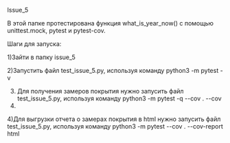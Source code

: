 Issue_5

В этой папке протестирована функция what_is_year_now() с помощью unittest.mock, pytest и pytest-cov.

Шаги для запуска:

1)Зайти в папку issue_5

2)Запустить файл test_issue_5.py, используя команду python3 -m pytest -v 

3) Для получения замеров покрытия нужно запусить файл test_issue_5.py, используя команду python3 -m pytest -q --cov . --cov
4) 
4)Для выгрузки отчета о замерах покрытия в html нужно запусить файл test_issue_5.py, используя команду python3 -m pytest --cov . --cov-report html
